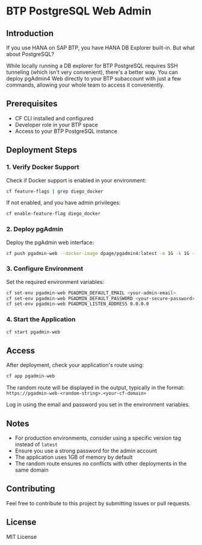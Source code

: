 # BTP PostgreSQL Web Admin

## Introduction
If you use HANA on SAP BTP, you have HANA DB Explorer built-in. But what about PostgreSQL?

While locally running a DB explorer for BTP PostgreSQL requires SSH tunneling (which isn't very convenient), there's a better way. You can deploy pgAdmin4 Web directly to your BTP subaccount with just a few commands, allowing your whole team to access it conveniently.

## Prerequisites
- CF CLI installed and configured
- Developer role in your BTP space
- Access to your BTP PostgreSQL instance

## Deployment Steps

### 1. Verify Docker Support
Check if Docker support is enabled in your environment:
```bash
cf feature-flags | grep diego_docker
```

If not enabled, and you have admin privileges:
```bash
cf enable-feature-flag diego_docker
```

### 2. Deploy pgAdmin
Deploy the pgAdmin web interface:
```bash
cf push pgadmin-web --docker-image dpage/pgadmin4:latest -m 1G -k 1G --health-check-type process --random-route --no-start
```

### 3. Configure Environment
Set the required environment variables:
```bash
cf set-env pgadmin-web PGADMIN_DEFAULT_EMAIL <your-admin-email>
cf set-env pgadmin-web PGADMIN_DEFAULT_PASSWORD <your-secure-password>
cf set-env pgadmin-web PGADMIN_LISTEN_ADDRESS 0.0.0.0
```

### 4. Start the Application
```bash
cf start pgadmin-web
```

## Access
After deployment, check your application's route using:
```bash
cf app pgadmin-web
```
The random route will be displayed in the output, typically in the format:
`https://pgadmin-web-<random-string>.<your-cf-domain>`

Log in using the email and password you set in the environment variables.

## Notes
- For production environments, consider using a specific version tag instead of `latest`
- Ensure you use a strong password for the admin account
- The application uses 1GB of memory by default
- The random route ensures no conflicts with other deployments in the same domain

## Contributing
Feel free to contribute to this project by submitting issues or pull requests.

## License
MIT License 
